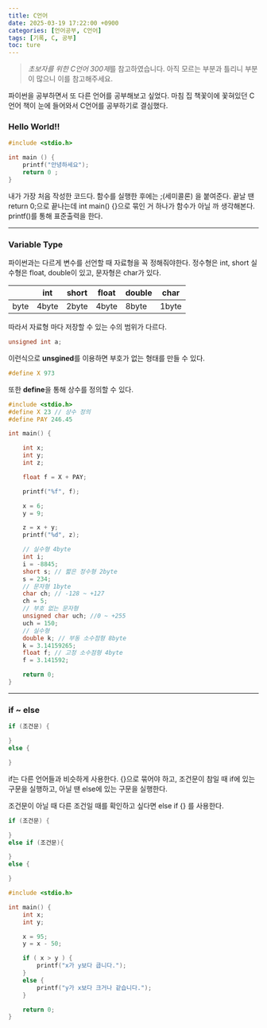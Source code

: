 ```yaml
---
title: C언어
date: 2025-03-19 17:22:00 +0900
categories: [언어공부, C언어]
tags: [기록, C, 공부]
toc: ture
---
```


> <cite>초보자를 위한 C언어 300제</cite>를 참고하였습니다.
> 아직 모르는 부분과 틀리니 부분이 많으니 이를 참고해주세요.

파이썬을 공부하면서 또 다른 언어를 공부해보고 싶었다. 마침 집 책꽃이에 꽃혀있던 C언어 책이 눈에 들어와서 C언어를 공부하기로 결심했다.

### Hello World!!
```C
#include <stdio.h>

int main () {
    printf("안녕하세요");
    return 0 ;
}
```

내가 가장 처음 작성한 코드다. 함수를 실행한 후에는 ;(세미콜론) 을 붙여준다.
끝날 땐 return 0;으로 끝나는데 int main() {}으로 묶인 거 하나가 함수가 아닐 까 생각해본다. printf()를 통해 표준출력을 한다.

---

### Variable Type
파이썬과는 다르게 변수를 선언할 때 자료형을 꼭 정해줘야한다. 정수형은 int, short 실수형은 float, double이 있고, 문자형은 char가 있다.

|  | int  | short  | float | double | char |
|--|------|--------|-------|--------|------|
| byte |4byte | 2byte  | 4byte | 8byte  | 1byte|

따라서 자료형 마다 저장할 수 있는 수의 범위가 다르다.

```C
unsigned int a;
```

이런식으로 **unsgined**를 이용하면 부호가 없는 형태를 만들 수 있다.

```C
#define X 973
```
또한 **define**을 통해 상수를 정의할 수 있다.

```C
#include <stdio.h>
#define X 23 // 상수 정의
#define PAY 246.45

int main() {

    int x;
    int y;
    int z;

    float f = X + PAY;

    printf("%f", f);

    x = 6;
    y = 9;

    z = x + y;
    printf("%d", z);

    // 실수형 4byte
    int i;
    i = -8845;
    short s; // 짧은 정수형 2byte
    s = 234;
    // 문자형 1byte
    char ch; // -128 ~ +127
    ch = 5;
    // 부호 없는 문자형 
    unsigned char uch; //0 ~ +255
    uch = 150;
    // 실수형
    double k; // 부동 소수점형 8byte
    k = 3.14159265;
    float f; // 고정 소수점형 4byte
    f = 3.141592;

    return 0;
}
```
---

### if ~ else

```C
if (조건문) {

}
else {

}
```


if는 다른 언어들과 비슷하게 사용한다. {}으로 묶어야 하고,
조건문이 참일 때 if에 있는 구문을 실행하고, 아닐 땐 else에 있는 구문을 실행한다.

조건문이 아닐 때 다른 조건일 때를 확인하고 싶다면
else if {} 를 사용한다.
```C
if (조건문) {

}
else if (조건문){

}
else {

}
```

```C
#include <stdio.h>

int main() {
    int x;
    int y;

    x = 95;
    y = x - 50;

    if ( x > y ) {
        printf("x가 y보다 큽니다.");
    }
    else {
        printf("y가 x보다 크거나 같습니다.");
    }

    return 0;
}
```